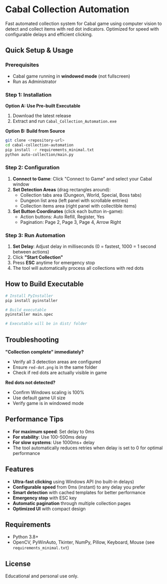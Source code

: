# Cabal Collection Automation

Fast automated collection system for Cabal game using computer vision to detect and collect items with red dot indicators. Optimized for speed with configurable delays and efficient clicking.

## Quick Setup & Usage

### Prerequisites
- Cabal game running in **windowed mode** (not fullscreen)
- Run as Administrator 

### Step 1: Installation

**Option A: Use Pre-built Executable**
1. Download the latest release
2. Extract and run `Cabal_Collection_Automation.exe`

**Option B: Build from Source**
```bash
git clone <repository-url>
cd cabal-collection-automation
pip install -r requirements_minimal.txt
python auto-collection/main.py
```

### Step 2: Configuration
1. **Connect to Game**: Click "Connect to Game" and select your Cabal window
2. **Set Detection Areas** (drag rectangles around):
   - Collection tabs area (Dungeon, World, Special, Boss tabs)
   - Dungeon list area (left panel with scrollable entries)
   - Collection items area (right panel with collectible items)
3. **Set Button Coordinates** (click each button in-game):
   - Action buttons: Auto Refill, Register, Yes
   - Pagination: Page 2, Page 3, Page 4, Arrow Right

### Step 3: Run Automation
1. **Set Delay**: Adjust delay in milliseconds (0 = fastest, 1000 = 1 second between actions)
2. Click **"Start Collection"**
3. Press **ESC** anytime for emergency stop
4. The tool will automatically process all collections with red dots

## How to Build Executable

```bash
# Install PyInstaller
pip install pyinstaller

# Build executable
pyinstaller main.spec

# Executable will be in dist/ folder
```

## Troubleshooting

**"Collection complete" immediately?**
- Verify all 3 detection areas are configured
- Ensure `red-dot.png` is in the same folder
- Check if red dots are actually visible in game

**Red dots not detected?**
- Confirm Windows scaling is 100%
- Use default game UI size
- Verify game is in windowed mode

## Performance Tips
- **For maximum speed**: Set delay to 0ms
- **For stability**: Use 100-500ms delay
- **For slow systems**: Use 1000ms+ delay
- The tool automatically reduces retries when delay is set to 0 for optimal performance

## Features
- **Ultra-fast clicking** using Windows API (no built-in delays)
- **Configurable speed** from 0ms (instant) to any delay you prefer
- **Smart detection** with cached templates for better performance
- **Emergency stop** with ESC key
- **Automatic pagination** through multiple collection pages
- **Optimized UI** with compact design

## Requirements
- Python 3.8+
- OpenCV, PyWinAuto, Tkinter, NumPy, Pillow, Keyboard, Mouse (see `requirements_minimal.txt`)

## License
Educational and personal use only.
 
